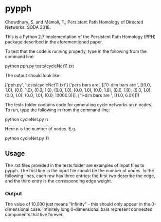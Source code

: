 # pypph
Chowdhury, S. and Mémoli, F., Persistent Path Homology of Directed Networks. SODA 2018.

This is a Python 2.7 implementation of the Persistent Path Homology (PPH) package described in the aforementioned paper. 

To test that the code is running properly, type in the following from the command line:

  python pph.py tests\cycleNet11.txt

The output should look like:

['pph.py', 'tests\\cycleNet11.txt']
('pers bars are', [['0-dim bars are ', [(0.0, 1.0), (0.0, 1.0), (0.0, 1.0), (0.0, 1.0), (0.0, 1.0), (0.0, 1.0), (0.0, 1.0), (0.0, 1.0), (0.0, 1.0), (0.0, 1.0), (0.0, 10000.0)]], ['1-dim bars are ', [(1.0, 6.0)]]])



The tests folder contains code for generating cycle networks on n nodes. To run, type the following in from the command line:

  python cycleNet.py n
  
Here n is the number of nodes. E.g.
  
  python cycleNet.py 11

## Usage

The .txt files provided in the tests folder are examples of input files to pypph. 
The first line in the input file should be the number of nodes. In the following
lines, each row has three entries: the first two describe the edge, and the 
third entry is the corresponding edge weight.


### Output

The value of 10,000 just means "Infinity" - this should only appear in the
0-dimensional case. Infinitely long 0-dimensional bars represent connected 
components that live forever. 
